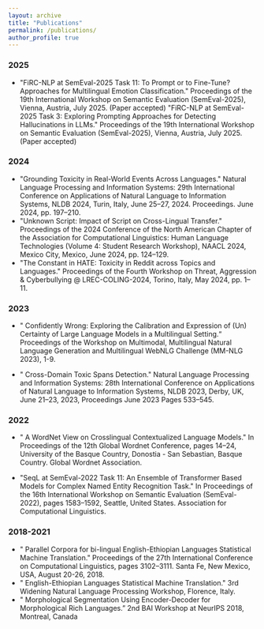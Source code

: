 ```yaml
---
layout: archive
title: "Publications"
permalink: /publications/
author_profile: true
---
```


### 2025 ###
* "FiRC-NLP at SemEval-2025 Task 11: To Prompt or to Fine-Tune? Approaches for Multilingual Emotion Classification."
Proceedings of the 19th International Workshop on Semantic Evaluation (SemEval-2025), Vienna, Austria, July 2025. (Paper accepted)
"FiRC-NLP at SemEval-2025 Task 3: Exploring Prompting Approaches for Detecting Hallucinations in LLMs." Proceedings of the 19th International Workshop on Semantic Evaluation (SemEval-2025), Vienna, Austria, July 2025. (Paper accepted)

### 2024 ###
* "Grounding Toxicity in Real-World Events Across Languages." Natural Language Processing and Information Systems: 29th International Conference on Applications of Natural Language to Information Systems, NLDB 2024, Turin, Italy, June 25–27, 2024. Proceedings. June 2024, pp. 197–210.
* "Unknown Script: Impact of Script on Cross-Lingual Transfer." Proceedings of the 2024 Conference of the North American Chapter of the Association for Computational Linguistics: Human Language Technologies (Volume 4: Student Research Workshop), NAACL 2024, Mexico City, Mexico, June 2024, pp. 124–129.
* "The Constant in HATE: Toxicity in Reddit across Topics and Languages."
Proceedings of the Fourth Workshop on Threat, Aggression & Cyberbullying @ LREC-COLING-2024, Torino, Italy, May 2024, pp. 1–11.

### 2023 ###
* " Confidently Wrong: Exploring the Calibration and Expression of (Un) Certainty
of Large Language Models in a Multilingual Setting.“ 
Proceedings of the Workshop on Multimodal, Multilingual Natural Language Generation and Multilingual WebNLG Challenge (MM-NLG 2023), 1-9.

* " Cross-Domain Toxic Spans Detection." Natural Language Processing and Information Systems: 28th International Conference on Applications of Natural Language to Information
Systems, NLDB 2023, Derby, UK, June 21–23, 2023, Proceedings June 2023 Pages 533–545.

### 2022 ###
* " A WordNet View on Crosslingual Contextualized Language Models." In Proceedings of the 12th Global Wordnet Conference, pages 14–24, University of the Basque Country, Donostia - San
Sebastian, Basque Country. Global Wordnet Association.

* "SeqL at SemEval-2022 Task 11: An Ensemble of Transformer Based Models for Complex Named Entity Recognition Task." In Proceedings of the 16th International Workshop on
Semantic Evaluation (SemEval-2022), pages 1583–1592, Seattle, United States. Association for Computational Linguistics.

### 2018-2021 ###
* " Parallel Corpora for bi-lingual English-Ethiopian Languages Statistical Machine
Translation." Proceedings of the 27th International Conference on Computational Linguistics, pages
3102–3111. Santa Fe, New Mexico, USA, August 20-26, 2018.
* " English-Ethiopian Languages Statistical Machine Translation." 3rd Widening Natural Language Processing Workshop, Florence, Italy.
* " Morphological Segmentation Using Encoder-Decoder for Morphological Rich Languages.” 2nd BAI Workshop at NeurIPS 2018, Montreal, Canada
